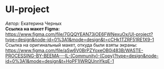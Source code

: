 # UI-project  
*Автор:* Екатерина Черных  
**Ссылка на макет Figma:** https://www.figma.com/file/7GQQYEAN73iOE6FWNexuOx/UI-project?type=design&node-id=0%3A1&mode=design&t=cCHk1TZRF51RE1X9-1  
Ссылка на оригинальный макет, откуда были взяты экраны: https://www.figma.com/file/aSw6V0BrPZYoxeOB0i483B/WASTE-PROCESSING-BY-BEEMA---IL-(Community)-(Copy)?type=design&node-id=0%3A1&mode=design&t=HoPF1IWRQUnnYkqE-1
